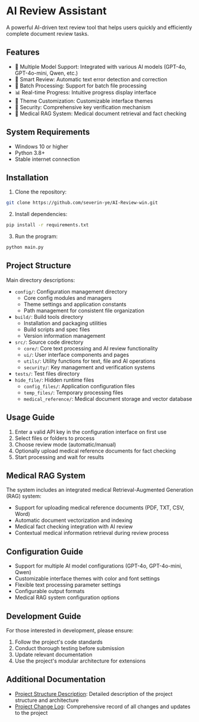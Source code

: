 # AI Review Assistant

A powerful AI-driven text review tool that helps users quickly and efficiently complete document review tasks.

## Features

- 🤖 Multiple Model Support: Integrated with various AI models (GPT-4o, GPT-4o-mini, Qwen, etc.)
- 📝 Smart Review: Automatic text error detection and correction
- 🔄 Batch Processing: Support for batch file processing
- 📊 Real-time Progress: Intuitive progress display interface
- 🎨 Theme Customization: Customizable interface themes
- 🔐 Security: Comprehensive key verification mechanism
- 🏥 Medical RAG System: Medical document retrieval and fact checking

## System Requirements

- Windows 10 or higher
- Python 3.8+
- Stable internet connection

## Installation

1. Clone the repository:
```bash
git clone https://github.com/severin-ye/AI-Review-win.git
```

2. Install dependencies:
```bash
pip install -r requirements.txt
```

3. Run the program:
```bash
python main.py
```

## Project Structure

Main directory descriptions:

- `config/`: Configuration management directory
  - Core config modules and managers
  - Theme settings and application constants
  - Path management for consistent file organization
- `build/`: Build tools directory
  - Installation and packaging utilities
  - Build scripts and spec files
  - Version information management
- `src/`: Source code directory
  - `core/`: Core text processing and AI review functionality
  - `ui/`: User interface components and pages
  - `utils/`: Utility functions for text, file and AI operations
  - `security/`: Key management and verification systems
- `tests/`: Test files directory
- `hide_file/`: Hidden runtime files
  - `config_files/`: Application configuration files
  - `temp_files/`: Temporary processing files
  - `medical_reference/`: Medical document storage and vector database

## Usage Guide

1. Enter a valid API key in the configuration interface on first use
2. Select files or folders to process
3. Choose review mode (automatic/manual)
4. Optionally upload medical reference documents for fact checking
5. Start processing and wait for results

## Medical RAG System

The system includes an integrated medical Retrieval-Augmented Generation (RAG) system:

- Support for uploading medical reference documents (PDF, TXT, CSV, Word)
- Automatic document vectorization and indexing
- Medical fact checking integration with AI review
- Contextual medical information retrieval during review process

## Configuration Guide

- Support for multiple AI model configurations (GPT-4o, GPT-4o-mini, Qwen)
- Customizable interface themes with color and font settings
- Flexible text processing parameter settings
- Configurable output formats
- Medical RAG system configuration options

## Development Guide

For those interested in development, please ensure:

1. Follow the project's code standards
2. Conduct thorough testing before submission
3. Update relevant documentation
4. Use the project's modular architecture for extensions

## Additional Documentation

- [Project Structure Description](doc_Structure_Description.md): Detailed description of the project structure and architecture
- [Project Change Log](doc_log.md): Comprehensive record of all changes and updates to the project

